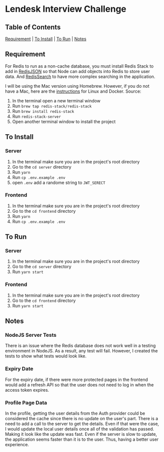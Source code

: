 # Lendesk Interview Challenge

## Table of Contents

[Requirement](#Requirement) | [To Install](#ToInstall) | [To Run](#ToRun) | [Notes](#Notes)

## <a id="Requirement"></a>Requirement

For Redis to run as a non-cache database, you must install Redis Stack to add in [RedisJSON](https://redis.io/docs/stack/json) so that Node can add objects into Redis to store user data. And [RedisSearch](https://redis.io/docs/stack/search) to have more complex searching in the application.

I will be using the Mac version using Homebrew. However, if you do not have a Mac, here are the [instructions](https://redis.io/docs/stack/get-started/install) for Linux and Docker.
Source:

 1. In the terminal open a new terminal window
 2. Run `brew tap redis-stack/redis-stack`
 3. Run `brew install redis-stack`
 4. Run `redis-stack-server`
 5. Open another terminal window to install the project

## <a id="ToInstall"></a>To Install

### Server

 1. In the terminal make sure you are in the project's root directory
 2. Go to the `cd server` directory
 3. Run `yarn`
 4. Run `cp .env.example .env`
 5. open `.env` add a randome string to `JWT_SERECT`

### Frontend

 1. In the terminal make sure you are in the project's root directory
 2. Go to the `cd frontend` directory
 3. Run `yarn`
 4. Run `cp .env.example .env`

## <a id="ToRun"></a>To Run

### Server

 1. In the terminal make sure you are in the project's root directory
 2. Go to the `cd server` directory
 3. Run `yarn start`

### Frontend

 1. In the terminal make sure you are in the project's root directory
 2. Go to the `cd frontend` directory
 3. Run `yarn start`

## <a id="Notes"></a>Notes

### NodeJS Server Tests

There is an issue where the Redis database does not work well in a testing environment in NodeJS. As a result, any test will fail. However, I created the tests to show what tests would look like.

### Expiry Date

For the expiry date, if there were more protected pages in the frontend would add a refresh API so that the user does not need to log in when the access token expires.

### Profile Page Data

In the profile, getting the user details from the Auth provider could be considered the cache since there is no update on the user's part. There is a need to add a call to the server to get the details. Even if that were the case, I would update the local user details once all of the validation has passed. Making it look like the update was fast. Even if the server is slow to update, the application seems faster than it is to the user. Thus, having a better user experience.
